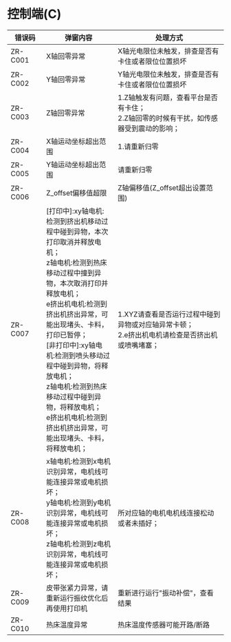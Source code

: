 # 控制端(C)

<table><thead><tr><th width="106">错误码</th><th width="296.99993896484375">弹窗内容</th><th width="519">处理方式</th></tr></thead><tbody><tr><td>ZR-C001</td><td>X轴回零异常</td><td>X轴光电限位未触发，排查是否有卡住或者限位位置损坏</td></tr><tr><td>ZR-C002</td><td>Y轴回零异常</td><td>Y轴光电限位未触发，排查是否有卡住或者限位位置损坏</td></tr><tr><td>ZR-C003</td><td>Z轴回零异常</td><td>1.Z轴触发有问题，查看平台是否有卡住；<br>2.Z轴回零的时候有干扰，如传感器受到震动的影响；</td></tr><tr><td>ZR-C004</td><td>X轴运动坐标超出范围</td><td>1.请重新归零</td></tr><tr><td>ZR-C005</td><td>Y轴运动坐标超出范围</td><td>请重新归零</td></tr><tr><td>ZR-C006</td><td>Z_offset偏移值超限</td><td>Z轴偏移值(Z_offset超出设置范围)</td></tr><tr><td>ZR-C007</td><td>[打印中]:xy轴电机:检测到挤出机移动过程中碰到异物，本次打印取消并释放电机；<br>z轴电机:检测到热床移动过程中撞到异物，本次取消打印并释放电机；<br>e挤出机电机:检测到挤出机挤出异常，可能出现堵头、卡料，打印已暂停；<br>[非打印中]:xy轴电机:检测到喷头移动过程中碰到异物，将释放电机；<br>z轴电机:检测到热床移动过程中碰到异物，将释放电机；<br>e挤出机电机:检测到挤出机挤出异常，可能出现堵头、卡料，将释放电机；</td><td>1.XYZ请查看是否运行过程中碰到异物或对应轴异常卡顿；<br>2.e挤出机电机请检查是否挤出机或喷嘴堵塞；</td></tr><tr><td>ZR-C008</td><td>x轴电机:检测到x电机识别异常，电机线可能连接异常或电机损坏；<br>y轴电机:检测到y电机识别异常，电机线可能连接异常或电机损坏；<br>z轴电机:检测到z电机识别异常，电机线可能连接异常或电机损坏；</td><td>所对应轴的电机电机线连接松动或者未插好；</td></tr><tr><td>ZR-C009</td><td>皮带张紧力异常，请重新运行振纹优化后再使用打印机</td><td>重新进行运行"振动补偿"，查看结果</td></tr><tr><td>ZR-C010</td><td>热床温度异常</td><td>热床温度传感器可能开路/断路</td></tr></tbody></table>
